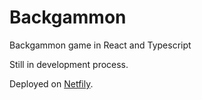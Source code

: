 # Backgammon

Backgammon game in React and Typescript

Still in development process. 

Deployed on [Netfily](https://ornate-dodol-04fcaf.netlify.app/).
